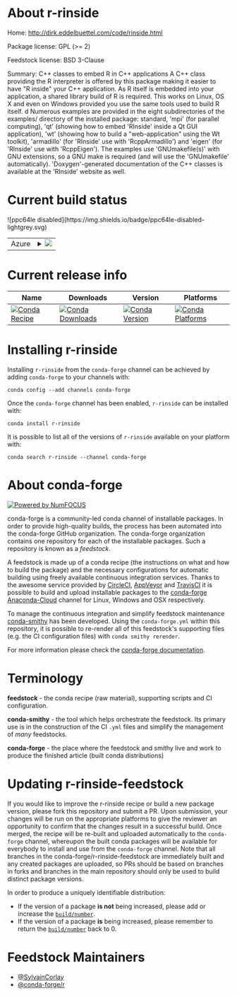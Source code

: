About r-rinside
===============

Home: http://dirk.eddelbuettel.com/code/rinside.html

Package license: GPL (>= 2)

Feedstock license: BSD 3-Clause

Summary: C++ classes to embed R in C++ applications A C++ class providing the R interpreter is offered by this package making it easier to have "R inside" your C++ application. As R itself is embedded into your application, a shared library build of R is required. This works on Linux, OS X and even on Windows provided you use the same tools used to build R itself. d Numerous examples are provided in the eight subdirectories of the examples/ directory of the installed package: standard, 'mpi' (for parallel computing), 'qt' (showing how to embed 'RInside' inside a Qt GUI application), 'wt' (showing how to build a "web-application" using the Wt toolkit), 'armadillo' (for 'RInside' use with 'RcppArmadillo') and 'eigen' (for 'RInside' use with 'RcppEigen').  The examples use 'GNUmakefile(s)' with GNU extensions, so a GNU make is required (and will use the 'GNUmakefile' automatically). 'Doxygen'-generated documentation of the C++ classes is available at the 'RInside' website as well.



Current build status
====================


<table>
    
  <tr>
    <td>Azure</td>
    <td>
      <details>
        <summary>
          <a href="https://dev.azure.com/conda-forge/feedstock-builds/_build/latest?definitionId=2424&branchName=master">
            <img src="https://dev.azure.com/conda-forge/feedstock-builds/_apis/build/status/r-rinside-feedstock?branchName=master">
          </a>
        </summary>
        <table>
          <thead><tr><th>Variant</th><th>Status</th></tr></thead>
          <tbody><tr>
              <td>linux_r_base3.5.1target_platformlinux-64</td>
              <td>
                <a href="https://dev.azure.com/conda-forge/feedstock-builds/_build/latest?definitionId=2424&branchName=master">
                  <img src="https://dev.azure.com/conda-forge/feedstock-builds/_apis/build/status/r-rinside-feedstock?branchName=master&jobName=linux&configuration=linux_r_base3.5.1target_platformlinux-64" alt="variant">
                </a>
              </td>
            </tr><tr>
              <td>linux_r_base3.6target_platformlinux-64</td>
              <td>
                <a href="https://dev.azure.com/conda-forge/feedstock-builds/_build/latest?definitionId=2424&branchName=master">
                  <img src="https://dev.azure.com/conda-forge/feedstock-builds/_apis/build/status/r-rinside-feedstock?branchName=master&jobName=linux&configuration=linux_r_base3.6target_platformlinux-64" alt="variant">
                </a>
              </td>
            </tr><tr>
              <td>osx_r_base3.5.1target_platformosx-64</td>
              <td>
                <a href="https://dev.azure.com/conda-forge/feedstock-builds/_build/latest?definitionId=2424&branchName=master">
                  <img src="https://dev.azure.com/conda-forge/feedstock-builds/_apis/build/status/r-rinside-feedstock?branchName=master&jobName=osx&configuration=osx_r_base3.5.1target_platformosx-64" alt="variant">
                </a>
              </td>
            </tr><tr>
              <td>osx_r_base3.6target_platformosx-64</td>
              <td>
                <a href="https://dev.azure.com/conda-forge/feedstock-builds/_build/latest?definitionId=2424&branchName=master">
                  <img src="https://dev.azure.com/conda-forge/feedstock-builds/_apis/build/status/r-rinside-feedstock?branchName=master&jobName=osx&configuration=osx_r_base3.6target_platformosx-64" alt="variant">
                </a>
              </td>
            </tr><tr>
              <td>win_r_base3.5.1target_platformwin-64</td>
              <td>
                <a href="https://dev.azure.com/conda-forge/feedstock-builds/_build/latest?definitionId=2424&branchName=master">
                  <img src="https://dev.azure.com/conda-forge/feedstock-builds/_apis/build/status/r-rinside-feedstock?branchName=master&jobName=win&configuration=win_r_base3.5.1target_platformwin-64" alt="variant">
                </a>
              </td>
            </tr><tr>
              <td>win_r_base3.6target_platformwin-64</td>
              <td>
                <a href="https://dev.azure.com/conda-forge/feedstock-builds/_build/latest?definitionId=2424&branchName=master">
                  <img src="https://dev.azure.com/conda-forge/feedstock-builds/_apis/build/status/r-rinside-feedstock?branchName=master&jobName=win&configuration=win_r_base3.6target_platformwin-64" alt="variant">
                </a>
              </td>
            </tr>
          </tbody>
        </table>
      </details>
    </td>
  </tr>
![ppc64le disabled](https://img.shields.io/badge/ppc64le-disabled-lightgrey.svg)
</table>

Current release info
====================

| Name | Downloads | Version | Platforms |
| --- | --- | --- | --- |
| [![Conda Recipe](https://img.shields.io/badge/recipe-r--rinside-green.svg)](https://anaconda.org/conda-forge/r-rinside) | [![Conda Downloads](https://img.shields.io/conda/dn/conda-forge/r-rinside.svg)](https://anaconda.org/conda-forge/r-rinside) | [![Conda Version](https://img.shields.io/conda/vn/conda-forge/r-rinside.svg)](https://anaconda.org/conda-forge/r-rinside) | [![Conda Platforms](https://img.shields.io/conda/pn/conda-forge/r-rinside.svg)](https://anaconda.org/conda-forge/r-rinside) |

Installing r-rinside
====================

Installing `r-rinside` from the `conda-forge` channel can be achieved by adding `conda-forge` to your channels with:

```
conda config --add channels conda-forge
```

Once the `conda-forge` channel has been enabled, `r-rinside` can be installed with:

```
conda install r-rinside
```

It is possible to list all of the versions of `r-rinside` available on your platform with:

```
conda search r-rinside --channel conda-forge
```


About conda-forge
=================

[![Powered by NumFOCUS](https://img.shields.io/badge/powered%20by-NumFOCUS-orange.svg?style=flat&colorA=E1523D&colorB=007D8A)](http://numfocus.org)

conda-forge is a community-led conda channel of installable packages.
In order to provide high-quality builds, the process has been automated into the
conda-forge GitHub organization. The conda-forge organization contains one repository
for each of the installable packages. Such a repository is known as a *feedstock*.

A feedstock is made up of a conda recipe (the instructions on what and how to build
the package) and the necessary configurations for automatic building using freely
available continuous integration services. Thanks to the awesome service provided by
[CircleCI](https://circleci.com/), [AppVeyor](https://www.appveyor.com/)
and [TravisCI](https://travis-ci.org/) it is possible to build and upload installable
packages to the [conda-forge](https://anaconda.org/conda-forge)
[Anaconda-Cloud](https://anaconda.org/) channel for Linux, Windows and OSX respectively.

To manage the continuous integration and simplify feedstock maintenance
[conda-smithy](https://github.com/conda-forge/conda-smithy) has been developed.
Using the ``conda-forge.yml`` within this repository, it is possible to re-render all of
this feedstock's supporting files (e.g. the CI configuration files) with ``conda smithy rerender``.

For more information please check the [conda-forge documentation](https://conda-forge.org/docs/).

Terminology
===========

**feedstock** - the conda recipe (raw material), supporting scripts and CI configuration.

**conda-smithy** - the tool which helps orchestrate the feedstock.
                   Its primary use is in the construction of the CI ``.yml`` files
                   and simplify the management of *many* feedstocks.

**conda-forge** - the place where the feedstock and smithy live and work to
                  produce the finished article (built conda distributions)


Updating r-rinside-feedstock
============================

If you would like to improve the r-rinside recipe or build a new
package version, please fork this repository and submit a PR. Upon submission,
your changes will be run on the appropriate platforms to give the reviewer an
opportunity to confirm that the changes result in a successful build. Once
merged, the recipe will be re-built and uploaded automatically to the
`conda-forge` channel, whereupon the built conda packages will be available for
everybody to install and use from the `conda-forge` channel.
Note that all branches in the conda-forge/r-rinside-feedstock are
immediately built and any created packages are uploaded, so PRs should be based
on branches in forks and branches in the main repository should only be used to
build distinct package versions.

In order to produce a uniquely identifiable distribution:
 * If the version of a package **is not** being increased, please add or increase
   the [``build/number``](https://conda.io/docs/user-guide/tasks/build-packages/define-metadata.html#build-number-and-string).
 * If the version of a package **is** being increased, please remember to return
   the [``build/number``](https://conda.io/docs/user-guide/tasks/build-packages/define-metadata.html#build-number-and-string)
   back to 0.

Feedstock Maintainers
=====================

* [@SylvainCorlay](https://github.com/SylvainCorlay/)
* [@conda-forge/r](https://github.com/conda-forge/r/)

